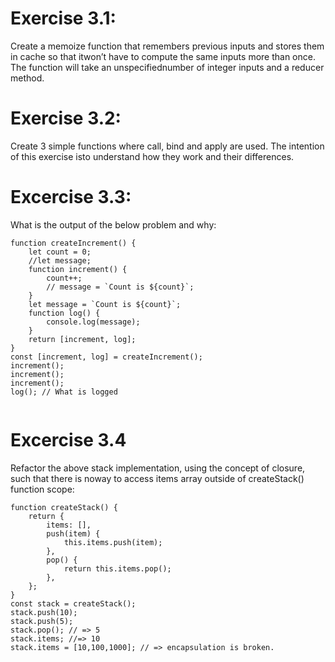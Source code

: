 # Exercise 3.1:

Create a memoize function that remembers previous inputs and stores them in cache so that itwon’t have to compute the same inputs more than once. The function will take an unspecifiednumber of integer inputs and a reducer method.


# Exercise 3.2:

Create 3 simple functions where call, bind and apply are used. The intention of this exercise isto understand how they work and their differences.


# Excercise 3.3:

What is the output of the below problem and why:

```
function createIncrement() {
    let count = 0;
    //let message;
    function increment() {
        count++;
        // message = `Count is ${count}`;
    }
    let message = `Count is ${count}`;
    function log() {
        console.log(message);
    }
    return [increment, log];
}
const [increment, log] = createIncrement();
increment();
increment();
increment();
log(); // What is logged
	
```

# Excercise 3.4

Refactor the above stack implementation, using the concept of closure, such that there is noway to access items array outside of createStack() function scope:

```
function createStack() {
    return {
        items: [],
        push(item) {
            this.items.push(item);
        },
        pop() {
            return this.items.pop();
        },
    };
}
const stack = createStack();
stack.push(10);
stack.push(5);
stack.pop(); // => 5
stack.items; //=> 10
stack.items = [10,100,1000]; // => encapsulation is broken.


```

